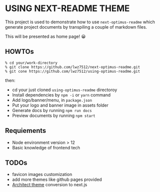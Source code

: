 # USING NEXT-README THEME


This project is used to demonstrate how to use `next-optimus-readme` which generate project documents by transpiling a couple of markdown files.

This will be presented as home page! 😀


## HOWTOs


```
% cd your/work-directory
% git clone https://github.com/lwz7512/next-optimus-readme.git
% git cone https://github.com/lwz7512/using-optimus-readme.git
```

then:

- cd your just cloned `using-optimus-readme` directoroy
- Install dependencies by `npm -i` or `yarn` command
- Add logo/banner/menu, in `package.json`
- Put your logo and banner image in assets folder
- Generate docs by running `npm run docs`
- Preview documents by running `npm start`


## Requiements

- Node environment version > 12
- Basic knowledge of frontend tech


## TODOs

- favicon images customization
- add more themes like github pages provided
- [Architect theme](https://pages-themes.github.io/architect/) conversion to next.js
